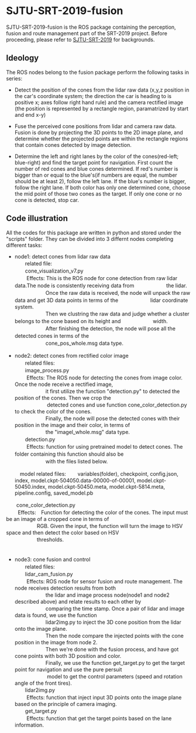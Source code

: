 # SJTU-SRT-2019-fusion
SJTU-SRT-2019-fusion is the ROS package containing the perception, fusion and route management part of the SRT-2019 project. Before proceeding, please refer to [SJTU-SRT-2019](https://github.com/CenturyLiu/SJTU-SRT-2019) for backgrounds.
## Ideology
The ROS nodes belong to the fusion package perform the following tasks in series: 
* Detect the position of the cones from the lidar raw data (x,y,z position in the car's coordinate system; the direction the car is heading to is positive x; axes follow right hand rule) and the camera rectified image (the position is represented by a rectangle region, paramatrized by start and end x-y)

* Fuse the perceived cone positions from lidar and camera raw data. Fusion is done by projecting the 3D points to the 2D image plane, and determine whether the projected points are within the rectangle regions that contain cones detected by image detection.

* Determine the left and right lanes by the color of the cones(red-left; blue-right) and find the target point for navigation. First count the number of red cones and blue cones determined. If red's number is bigger than or equal to the blue's(if numbers are equal, the number should be at least 2), follow the left lane. If the blue's number is bigger, follow the right lane. If both color has only one determined cone, choose the mid point of those two cones as the target. If only one cone or no cone is detected, stop car.

## Code illustration
All the codes for this package are written in python and stored under the "scripts" folder. They can be divided into 3 differnt nodes completing different tasks:
* node1: detect cones from lidar raw data <br>
　　related file: <br>
　　cone_visualization_v7.py <br>
　　    Effects:   This is the ROS node for cone detection from raw lidar data.The node is consistently receiving data from 　　　　　　the lidar.<br>     　　　　　　Once the raw data is received, the node will unpack the raw data and get 3D data points in terms of the 　　　　　　lidar coordinate system.  <br> 　　　　　　Then we clustring the raw data and judge whether a cluster belongs to the cone based on its height and 　　　　　　width. <br>　　　　　　After finishing the detection, the node will pose all the detected cones in terms of the　<br> 　　　　　　cone_pos_whole.msg data type.

* node2: detect cones from rectified color image　<br>
　　related files: <br>
　　image_process.py　<br>
　　    Effects: The ROS node for detecting the cones from image color. Once the node receive a rectified image, <br> 　　　　　　it first utilize the function "detection.py" to detected the position of the cones. Then we crop the <br>　　　　　　 detected cones and use function cone_color_detection.py to check the color of the cones. <br>　　　　　　Finally, the node will pose the detected cones with their position in the image and their color, in terms of <br> 　　　　　　the "imagel_whole.msg" data type. <br>
　　detection.py　<br>
　　    Effects: function for using pretrained model to detect cones. The folder containing this function should also be　<br> 　　　　　　with the files listed below.<br>
  
  　model related files: 
　　variables(folder), checkpoint, config.json, index, model.ckpt-504050.data-00000-of-00001, model.ckpt-50450.index, model.ckpt-50450.meta, model.ckpt-5814.meta, pipeline.config, saved_model.pb <br>
  
 　　cone_color_detection.py <br>
 　　    Effects:　Function for detecting the color of the cones. The input must be an image of a cropped cone in terms of <br> 　　　　　　RGB. Given the input, the function will turn the image to HSV space and then detect the color based on HSV <br> 　　　　　　thresholds. <br>
　　　
* node3: cone fusion and control　 <br>
　　related files: <br>
　　lidar_cam_fusion.py<br>
　　    Effects: ROS node for sensor fusion and route management. The node receives detection results from both <br> 　　　　　　the lidar and image process node(node1 and node2 described above) and relate results to each other by <br>　　　　　　comparing the time stamp. Once a pair of lidar and image data is found, we use the function <br>　　　　　　lidar2img.py to inject the 3D cone position from the lidar onto the image plane. <br> 　　　　　　Then the node compare the injected points with the cone position in the image from node 2.<br> 　　　　　　Then we're done with the fusion process, and have got cone points with both 3D position and color. <br> 　　　　　　Finally, we use the function get_target.py to get the target point for navigation and use the pure persuit <br>　　　　　　 model to get the control parameters (speed and rotation angle of the front tires). <br>
　　lidar2img.py<br>
　　    Effects: function that inject input 3D points onto the image plane based on the principle of camera imaging.<br>
　　get_target.py<br>
　　    Effects: function that get the target points based on the lane information.<br>
